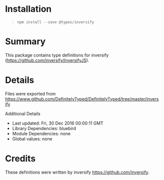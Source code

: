 # Installation
> `npm install --save @types/inversify`

# Summary
This package contains type definitions for inversify (https://github.com/inversify/InversifyJS).

# Details
Files were exported from https://www.github.com/DefinitelyTyped/DefinitelyTyped/tree/master/inversify

Additional Details
 * Last updated: Fri, 30 Dec 2016 00:00:11 GMT
 * Library Dependencies: bluebird
 * Module Dependencies: none
 * Global values: none

# Credits
These definitions were written by inversify <https://github.com/inversify>.
